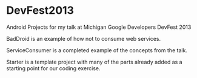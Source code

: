DevFest2013
===========

Android Projects for my talk at Michigan Google Developers DevFest 2013

BadDroid is an example of how not to consume web services.

ServiceConsumer is a completed example of the concepts from the talk.

Starter is a template project with many of the parts already added as a starting point for our coding exercise.